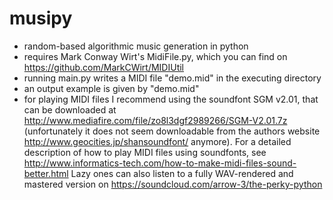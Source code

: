 # musipy
- random-based algorithmic music generation in python
- requires Mark Conway Wirt's MidiFile.py, which you can find on https://github.com/MarkCWirt/MIDIUtil
- running main.py writes a MIDI file "demo.mid" in the executing directory
- an output example is given by "demo.mid"
- for playing MIDI files I recommend using the soundfont SGM v2.01, that can be downloaded at http://www.mediafire.com/file/zo8l3dgf2989266/SGM-V2.01.7z (unfortunately it does not seem downloadable from the authors website http://www.geocities.jp/shansoundfont/ anymore). For a detailed description of how to play MIDI files using soundfonts, see http://www.informatics-tech.com/how-to-make-midi-files-sound-better.html Lazy ones can also listen to a fully WAV-rendered and mastered version on https://soundcloud.com/arrow-3/the-perky-python

